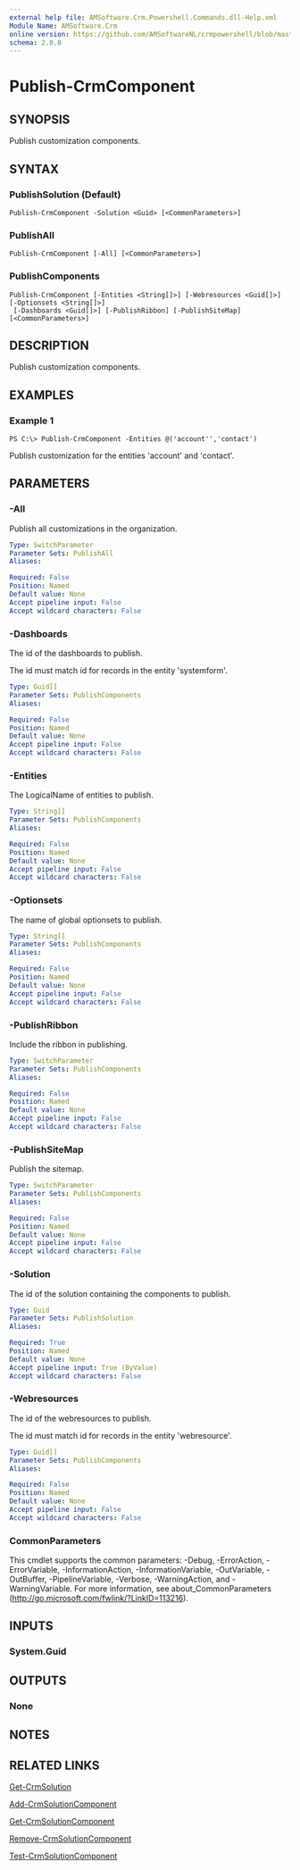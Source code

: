```yaml
---
external help file: AMSoftware.Crm.Powershell.Commands.dll-Help.xml
Module Name: AMSoftware.Crm
online version: https://github.com/AMSoftwareNL/crmpowershell/blob/master/docs/Publish-CrmComponent.md
schema: 2.0.0
---
```


# Publish-CrmComponent

## SYNOPSIS
Publish customization components.

## SYNTAX

### PublishSolution (Default)
```
Publish-CrmComponent -Solution <Guid> [<CommonParameters>]
```

### PublishAll
```
Publish-CrmComponent [-All] [<CommonParameters>]
```

### PublishComponents
```
Publish-CrmComponent [-Entities <String[]>] [-Webresources <Guid[]>] [-Optionsets <String[]>]
 [-Dashboards <Guid[]>] [-PublishRibbon] [-PublishSiteMap] [<CommonParameters>]
```

## DESCRIPTION
Publish customization components.

## EXAMPLES

### Example 1
```
PS C:\> Publish-CrmComponent -Entities @('account'','contact')
```

Publish customization for the entities 'account' and 'contact'.

## PARAMETERS

### -All
Publish all customizations in the organization.

```yaml
Type: SwitchParameter
Parameter Sets: PublishAll
Aliases:

Required: False
Position: Named
Default value: None
Accept pipeline input: False
Accept wildcard characters: False
```

### -Dashboards
The id of the dashboards to publish. 

The id must match id for records in the entity 'systemform'.

```yaml
Type: Guid[]
Parameter Sets: PublishComponents
Aliases:

Required: False
Position: Named
Default value: None
Accept pipeline input: False
Accept wildcard characters: False
```

### -Entities
The LogicalName of entities to publish.

```yaml
Type: String[]
Parameter Sets: PublishComponents
Aliases:

Required: False
Position: Named
Default value: None
Accept pipeline input: False
Accept wildcard characters: False
```

### -Optionsets
The name of global optionsets to publish.

```yaml
Type: String[]
Parameter Sets: PublishComponents
Aliases:

Required: False
Position: Named
Default value: None
Accept pipeline input: False
Accept wildcard characters: False
```

### -PublishRibbon
Include the ribbon in publishing.

```yaml
Type: SwitchParameter
Parameter Sets: PublishComponents
Aliases:

Required: False
Position: Named
Default value: None
Accept pipeline input: False
Accept wildcard characters: False
```

### -PublishSiteMap
Publish the sitemap.

```yaml
Type: SwitchParameter
Parameter Sets: PublishComponents
Aliases:

Required: False
Position: Named
Default value: None
Accept pipeline input: False
Accept wildcard characters: False
```

### -Solution
The id of the solution containing the components to publish.

```yaml
Type: Guid
Parameter Sets: PublishSolution
Aliases:

Required: True
Position: Named
Default value: None
Accept pipeline input: True (ByValue)
Accept wildcard characters: False
```

### -Webresources
The id of the webresources to publish. 

The id must match id for records in the entity 'webresource'.

```yaml
Type: Guid[]
Parameter Sets: PublishComponents
Aliases:

Required: False
Position: Named
Default value: None
Accept pipeline input: False
Accept wildcard characters: False
```

### CommonParameters
This cmdlet supports the common parameters: -Debug, -ErrorAction, -ErrorVariable, -InformationAction, -InformationVariable, -OutVariable, -OutBuffer, -PipelineVariable, -Verbose, -WarningAction, and -WarningVariable. For more information, see about_CommonParameters (http://go.microsoft.com/fwlink/?LinkID=113216).

## INPUTS

### System.Guid
## OUTPUTS

### None
## NOTES

## RELATED LINKS

[Get-CrmSolution](Get-CrmSolution.md)

[Add-CrmSolutionComponent](Add-CrmSolutionComponent.md)

[Get-CrmSolutionComponent](Get-CrmSolutionComponent.md)

[Remove-CrmSolutionComponent](Remove-CrmSolutionComponent.md)

[Test-CrmSolutionComponent](Test-CrmSolutionComponent.md)
